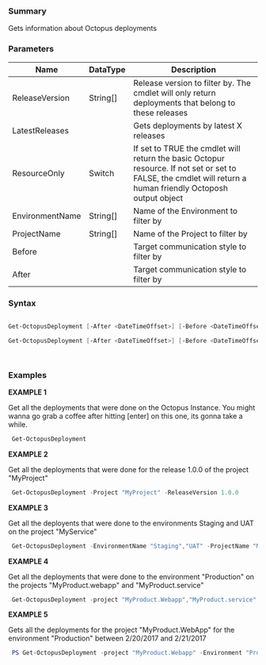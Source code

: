 ﻿
### Summary

Gets information about Octopus deployments
### Parameters
| Name | DataType          | Description |
| ------------- | ----------- | ----------- |
| ReleaseVersion | String[] |  Release version to filter by. The cmdlet will only return deployments that belong to these releases     |
| LatestReleases |  |  Gets deployments by latest X releases     |
| ResourceOnly | Switch |  If set to TRUE the cmdlet will return the basic Octopur resource. If not set or set to FALSE, the cmdlet will return a human friendly Octoposh output object     |
| EnvironmentName | String[] |  Name of the Environment to filter by     |
| ProjectName | String[] |  Name of the Project to filter by     |
| Before |  |  Target communication style to filter by     |
| After |  |  Target communication style to filter by     |

### Syntax
``` powershell

Get-OctopusDeployment [-After <DateTimeOffset>] [-Before <DateTimeOffset>] [-EnvironmentName <string[]>] [-ProjectName <string[]>] [-ReleaseVersion <string[]>] [-ResourceOnly <SwitchParameter>] [<CommonParameters>]

Get-OctopusDeployment [-After <DateTimeOffset>] [-Before <DateTimeOffset>] [-EnvironmentName <string[]>] [-LatestReleases <int>] [-ProjectName <string[]>] [-ResourceOnly <SwitchParameter>] [<CommonParameters>]




``` 

### Examples 

**EXAMPLE 1**

Get all the deployments that were done on the Octopus Instance. You might wanna go grab a coffee after hitting [enter] on this one, its gonna take a while.

``` powershell 
 Get-OctopusDeployment
``` 

**EXAMPLE 2**

Get all the deployments that were done for the release 1.0.0 of the project "MyProject"

``` powershell 
 Get-OctopusDeployment -Project "MyProject" -ReleaseVersion 1.0.0
``` 

**EXAMPLE 3**

Get all the deployents that were done to the environments Staging and UAT on the project "MyService"

``` powershell 
 Get-OctopusDeployment -EnvironmentName "Staging","UAT" -ProjectName "MyService"
``` 

**EXAMPLE 4**

Get all the deployments that were done to the environment "Production" on the projects "MyProduct.webapp" and "MyProduct.service"

``` powershell 
 Get-OctopusDeployment -project "MyProduct.Webapp","MyProduct.service" -Environment "Production"
``` 

**EXAMPLE 5**

Gets all the deployments for the project "MyProduct.WebApp" for the environment "Production" between 2/20/2017 and 2/21/2017

``` powershell 
 PS Get-OctopusDeployment -project "MyProduct.Webapp" -Environment "Production" -After 2/20/2017 -Before 2/21/2017
``` 

